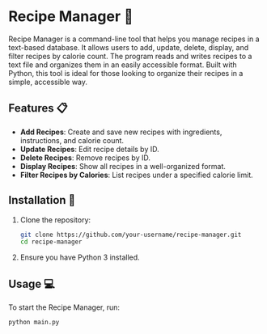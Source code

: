 # Recipe Manager 🍲

Recipe Manager is a command-line tool that helps you manage recipes in a text-based database. It allows users to add, update, delete, display, and filter recipes by calorie count. The program reads and writes recipes to a text file and organizes them in an easily accessible format. Built with Python, this tool is ideal for those looking to organize their recipes in a simple, accessible way.

## Features 📋

- **Add Recipes**: Create and save new recipes with ingredients, instructions, and calorie count.
- **Update Recipes**: Edit recipe details by ID.
- **Delete Recipes**: Remove recipes by ID.
- **Display Recipes**: Show all recipes in a well-organized format.
- **Filter Recipes by Calories**: List recipes under a specified calorie limit.

## Installation 🚀

1. Clone the repository:
    ```bash
    git clone https://github.com/your-username/recipe-manager.git
    cd recipe-manager
    ```
2. Ensure you have Python 3 installed.

## Usage 💻

To start the Recipe Manager, run:
```bash
python main.py
